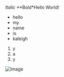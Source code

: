 

*Italic* **Bold*Hello World!

* hello
* my
* name
* is
* kaleigh

1. y
2. a
3. y

![Image](https://www.google.com/url?sa=i&url=https%3A%2F%2Fpixabay.com%2Fimages%2Fsearch%2Fnature%2F&psig=AOvVaw1WVGWbG-tUXnlFQjTsEcF7&ust=1649547088631000&source=images&cd=vfe&ved=0CAoQjRxqFwoTCMDFjPTPhfcCFQAAAAAdAAAAABAD)
